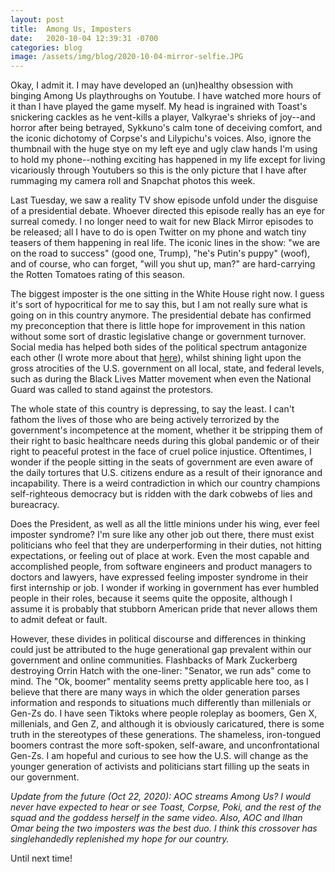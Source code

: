 ```yaml
---
layout: post
title:  Among Us, Imposters
date:   2020-10-04 12:39:31 -0700
categories: blog
image: /assets/img/blog/2020-10-04-mirror-selfie.JPG
---
```

Okay, I admit it. I may have developed an (un)healthy obsession with binging Among Us playthroughs on Youtube. I have watched more hours of it than I have played the game myself. My head is ingrained with Toast's snickering cackles as he vent-kills a player, Valkyrae's shrieks of joy--and horror after being betrayed, Sykkuno's calm tone of deceiving comfort, and the iconic dichotomy of Corpse's and Lilypichu's voices. Also, ignore the thumbnail with the huge stye on my left eye and ugly claw hands I'm using to hold my phone--nothing exciting has happened in my life except for living vicariously through Youtubers so this is the only picture that I have after rummaging my camera roll and Snapchat photos this week.

Last Tuesday, we saw a reality TV show episode unfold under the disguise of a presidential debate. Whoever directed this episode really has an eye for surreal comedy. I no longer need to wait for new Black Mirror episodes to be released; all I have to do is open Twitter on my phone and watch tiny teasers of them happening in real life. The iconic lines in the show: "we are on the road to success" (good one, Trump), "he's Putin's puppy" (woof), and of course, who can forget, "will you shut up, man?" are hard-carrying the Rotten Tomatoes rating of this season.

The biggest imposter is the one sitting in the White House right now. I guess it's sort of hypocritical for me to say this, but I am not really sure what is going on in this country anymore. The presidential debate has confirmed my preconception that there is little hope for improvement in this nation without some sort of drastic legislative change or government turnover. Social media has helped both sides of the political spectrum antagonize each other (I wrote more about that [here](/blog/2020/09/20/our-social-dilemma.html)), whilst shining light upon the gross atrocities of the U.S. government on all local, state, and federal levels, such as during the Black Lives Matter movement when even the National Guard was called to stand against the protestors. 

The whole state of this country is depressing, to say the least. I can't fathom the lives of those who are being actively terrorized by the government's incompetence at the moment, whether it be stripping them of their right to basic healthcare needs during this global pandemic or of their right to peaceful protest in the face of cruel police injustice. Oftentimes, I wonder if the people sitting in the seats of government are even aware of the daily tortures that U.S. citizens endure as a result of their ignorance and incapability. There is a weird contradiction in which our country champions self-righteous democracy but is ridden with the dark cobwebs of lies and bureacracy.

Does the President, as well as all the little minions under his wing, ever feel imposter syndrome? I'm sure like any other job out there, there must exist politicians who feel that they are underperforming in their duties, not hitting expectations, or feeling out of place at work. Even the most capable and accomplished people, from software engineers and product managers to doctors and lawyers, have expressed feeling imposter syndrome in their first internship or job. I wonder if working in government has ever humbled people in their roles, because it seems quite the opposite, although I assume it is probably that stubborn American pride that never allows them to admit defeat or fault. 

However, these divides in political discourse and differences in thinking could just be attributed to the huge generational gap prevalent within our government and online communities. Flashbacks of Mark Zuckerberg destroying Orrin Hatch with the one-liner: "Senator, we run ads" come to mind. The "Ok, boomer" mentality seems pretty applicable here too, as I believe that there are many ways in which the older generation parses information and responds to situations much differently than millenials or Gen-Zs do. I have seen Tiktoks where people roleplay as boomers, Gen X, millenials, and Gen Z, and although it is obviously caricatured, there is some truth in the stereotypes of these generations. The shameless, iron-tongued boomers contrast the more soft-spoken, self-aware, and unconfrontational Gen-Zs. I am hopeful and curious to see how the U.S. will change as the younger generation of activists and politicians start filling up the seats in our government.

*Update from the future (Oct 22, 2020): AOC streams Among Us? I would never have expected to hear or see Toast, Corpse, Poki, and the rest of the squad and the goddess herself in the same video. Also, AOC and Ilhan Omar being the two imposters was the best duo. I think this crossover has singlehandedly replenished my hope for our country.*

Until next time!